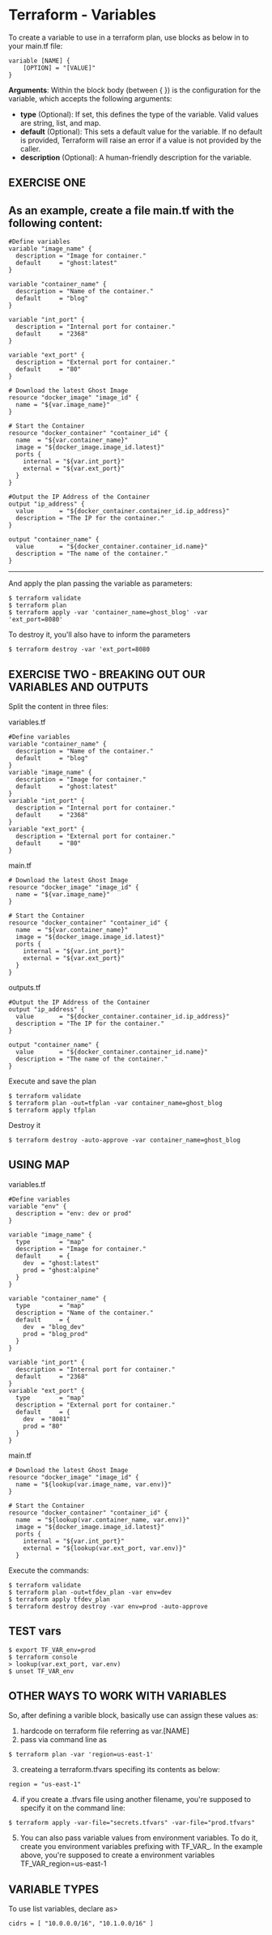 # Terraform - Variables

To create a variable to use in a terraform plan, use blocks as below in to your main.tf file:
```
variable [NAME] {
	[OPTION] = "[VALUE]"
}
```

**Arguments**: Within the block body (between { }) is the configuration for the variable, which accepts the following arguments:
- **type** (Optional): If set, this defines the type of the variable. Valid values are string, list, and map.
- **default** (Optional): This sets a default value for the variable. If no default is provided, Terraform will raise an error if a value is not provided by the caller.
- **description** (Optional): A human-friendly description for the variable.

## EXERCISE ONE

As an example, create a file main.tf with the following content:
---

```
#Define variables
variable "image_name" {
  description = "Image for container."
  default     = "ghost:latest"
}

variable "container_name" {
  description = "Name of the container."
  default     = "blog"
}

variable "int_port" {
  description = "Internal port for container."
  default     = "2368"
}

variable "ext_port" {
  description = "External port for container."
  default     = "80"
}

# Download the latest Ghost Image
resource "docker_image" "image_id" {
  name = "${var.image_name}"
}

# Start the Container
resource "docker_container" "container_id" {
  name  = "${var.container_name}"
  image = "${docker_image.image_id.latest}"
  ports {
    internal = "${var.int_port}"
    external = "${var.ext_port}"
  }
}

#Output the IP Address of the Container
output "ip_address" {
  value       = "${docker_container.container_id.ip_address}"
  description = "The IP for the container."
}

output "container_name" {
  value       = "${docker_container.container_id.name}"
  description = "The name of the container."
}
```

---

And apply the plan passing the variable as parameters:

```
$ terraform validate
$ terraform plan
$ terraform apply -var 'container_name=ghost_blog' -var 'ext_port=8080'
```

To destroy it, you'll also have to inform the parameters

```
$ terraform destroy -var 'ext_port=8080
```

## EXERCISE TWO - BREAKING OUT OUR VARIABLES AND OUTPUTS

Split the content in three files:

variables.tf

```
#Define variables
variable "container_name" {
  description = "Name of the container."
  default     = "blog"
}
variable "image_name" {
  description = "Image for container."
  default     = "ghost:latest"
}
variable "int_port" {
  description = "Internal port for container."
  default     = "2368"
}
variable "ext_port" {
  description = "External port for container."
  default     = "80"
}
```


main.tf

```
# Download the latest Ghost Image
resource "docker_image" "image_id" {
  name = "${var.image_name}"
}

# Start the Container
resource "docker_container" "container_id" {
  name  = "${var.container_name}"
  image = "${docker_image.image_id.latest}"
  ports {
    internal = "${var.int_port}"
    external = "${var.ext_port}"
  }
}
```


outputs.tf

```
#Output the IP Address of the Container
output "ip_address" {
  value       = "${docker_container.container_id.ip_address}"
  description = "The IP for the container."
}

output "container_name" {
  value       = "${docker_container.container_id.name}"
  description = "The name of the container."
}
```


Execute and save the plan

```
$ terraform validate
$ terraform plan -out=tfplan -var container_name=ghost_blog
$ terraform apply tfplan
```

Destroy it

```
$ terraform destroy -auto-approve -var container_name=ghost_blog
```


## USING MAP

variables.tf

```
#Define variables
variable "env" {
  description = "env: dev or prod"
}

variable "image_name" {
  type        = "map"
  description = "Image for container."
  default     = {
    dev  = "ghost:latest"
    prod = "ghost:alpine"
  }
}

variable "container_name" {
  type        = "map"
  description = "Name of the container."
  default     = {
    dev  = "blog_dev"
    prod = "blog_prod"
  }
}

variable "int_port" {
  description = "Internal port for container."
  default     = "2368"
}
variable "ext_port" {
  type        = "map"
  description = "External port for container."
  default     = {
    dev  = "8081"
    prod = "80"
  }
}
```


main.tf

```
# Download the latest Ghost Image
resource "docker_image" "image_id" {
  name = "${lookup(var.image_name, var.env)}"
}

# Start the Container
resource "docker_container" "container_id" {
  name  = "${lookup(var.container_name, var.env)}"
  image = "${docker_image.image_id.latest}"
  ports {
    internal = "${var.int_port}"
    external = "${lookup(var.ext_port, var.env)}"
  }
```

Execute the commands:

```
$ terraform validate
$ terraform plan -out=tfdev_plan -var env=dev
$ terraform apply tfdev_plan
$ terraform destroy destroy -var env=prod -auto-approve
```

## TEST vars

```
$ export TF_VAR_env=prod
$ terraform console
> lookup(var.ext_port, var.env)
$ unset TF_VAR_env
```

## OTHER WAYS TO WORK WITH VARIABLES

So, after defining a varible block, basically use can assign these values as:

1. hardcode on terraform file referring as var.[NAME]
2. pass via command line as
```
$ terraform plan -var 'region=us-east-1'
```
3. createing a terraform.tfvars specifing its contents as below:
```
region = "us-east-1"
```
4. if you create a .tfvars file using another filename, you're supposed to specify it on the command line:
```
$ terraform apply -var-file="secrets.tfvars" -var-file="prod.tfvars"
```
5. You can also pass variable values from environment variables. To do it, create you environment variables prefixing with TF_VAR_. 
   In the example above, you're supposed to create a environment variables TF_VAR_region=us-east-1

## VARIABLE TYPES

To use list variables, declare as>
```
cidrs = [ "10.0.0.0/16", "10.1.0.0/16" ] 
```

